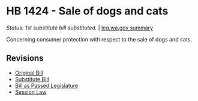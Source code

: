 # HB 1424 - Sale of dogs and cats
*Status: 1st substitute bill substituted.* | [leg.wa.gov summary](https://app.leg.wa.gov/billsummary?BillNumber=1424&Year=2021)

Concerning consumer protection with respect to the sale of dogs and cats.

## Revisions
* [Original Bill](1/)
* [Substitute Bill](S/)
* [Bill as Passed Legislature](S.PL/)
* [Session Law](S.SL/)